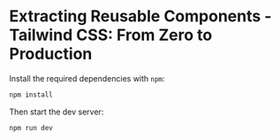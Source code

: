 # Extracting Reusable Components - Tailwind CSS: From Zero to Production

Install the required dependencies with `npm`:

```sh
npm install
```

Then start the dev server:

```sh
npm run dev
```
